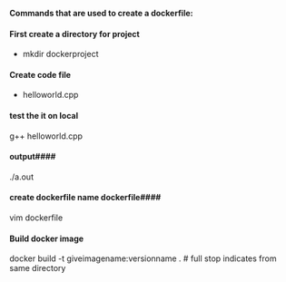 **Commands that are used to create a dockerfile:**

#### First create a directory for project #####
- mkdir dockerproject

#### Create code file ####
- helloworld.cpp

#### test the it on local
g++ helloworld.cpp

#### output####
./a.out

#### create dockerfile name dockerfile####
vim dockerfile

#### Build docker image ####

docker build -t giveimagename:versionname . # full stop indicates from same directory
